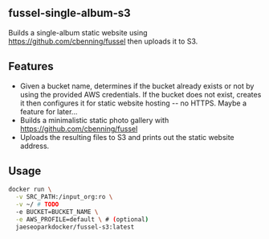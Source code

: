 ## fussel-single-album-s3

Builds a single-album static website using https://github.com/cbenning/fussel then uploads it to S3.

## Features

* Given a bucket name, determines if the bucket already exists or not by using the provided AWS credentials. If the bucket does not exist, creates it then configures it for static website hosting -- no HTTPS. Maybe a feature for later...
* Builds a minimalistic static photo gallery with https://github.com/cbenning/fussel
* Uploads the resulting files to S3 and prints out the static website address.

## Usage

```bash
docker run \
  -v SRC_PATH:/input_org:ro \
  -v ~/ # TODO
  -e BUCKET=BUCKET_NAME \
  -e AWS_PROFILE=default \ # (optional)
  jaeseoparkdocker/fussel-s3:latest
```
